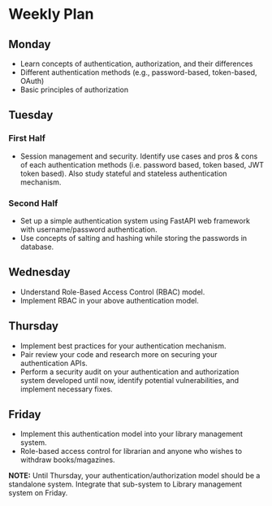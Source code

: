 # Weekly Plan

## Monday

- Learn concepts of authentication, authorization, and their differences
- Different authentication methods (e.g., password-based, token-based, OAuth)
- Basic principles of authorization

## Tuesday

### First Half

- Session management and security. Identify use cases and pros & cons of each authentication methods (i.e. password based, token based, JWT token based). Also study stateful and stateless authentication mechanism.

### Second Half

- Set up a simple authentication system using FastAPI web framework with username/password authentication.
- Use concepts of salting and hashing while storing the passwords in database.

## Wednesday

- Understand Role-Based Access Control (RBAC) model.
- Implement RBAC in your above authentication model.

## Thursday

- Implement best practices for your authentication mechanism.
- Pair review your code and research more on securing your authentication APIs.
- Perform a security audit on your authentication and authorization system developed until now, identify potential vulnerabilities, and implement necessary fixes.

## Friday

- Implement this authentication model into your library management system.
- Role-based access control for librarian and anyone who wishes to withdraw books/magazines.

**NOTE:** Until Thursday, your authentication/authorization model should be a standalone system. Integrate that sub-system to Library management system on Friday.
